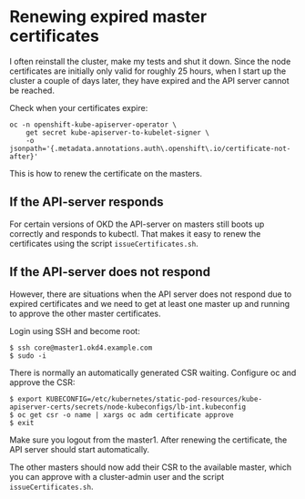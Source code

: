 # Renewing expired master certificates

I often reinstall the cluster, make my tests and shut it down. Since the node certificates are initially only valid for
roughly 25 hours, when I start up the cluster a couple of days later, they have expired and the API server cannot be
reached.

Check when your certificates expire:
```
oc -n openshift-kube-apiserver-operator \
    get secret kube-apiserver-to-kubelet-signer \
    -o jsonpath='{.metadata.annotations.auth\.openshift\.io/certificate-not-after}'
```

This is how to renew the certificate on the masters.

## If the API-server responds
For certain versions of OKD the API-server on masters still boots up correctly and responds to kubectl. That makes
it easy to renew the certificates using the script `issueCertificates.sh`.

## If the API-server does not respond

However, there are situations when the API server does not respond due to expired certificates and
we need to get at least one master up and running to approve the other master certificates.

Login using SSH and become root:

```
$ ssh core@master1.okd4.example.com
$ sudo -i
```

There is normally an automatically generated CSR waiting. Configure oc and approve the CSR:

```
$ export KUBECONFIG=/etc/kubernetes/static-pod-resources/kube-apiserver-certs/secrets/node-kubeconfigs/lb-int.kubeconfig
$ oc get csr -o name | xargs oc adm certificate approve
$ exit
```

Make sure you logout from the master1. After renewing the certificate, the API server should start automatically.

The other masters should now add their CSR to the available master, which you can approve with a cluster-admin
user and the script `issueCertificates.sh`.
